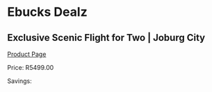 
# Ebucks Dealz
## Exclusive Scenic Flight for Two | Joburg City
[Product Page](https://www.ebucks.com/web/shop/productSelected.do?prodId=472732674&catId=322194367)

Price: R5499.00

Savings: 


	